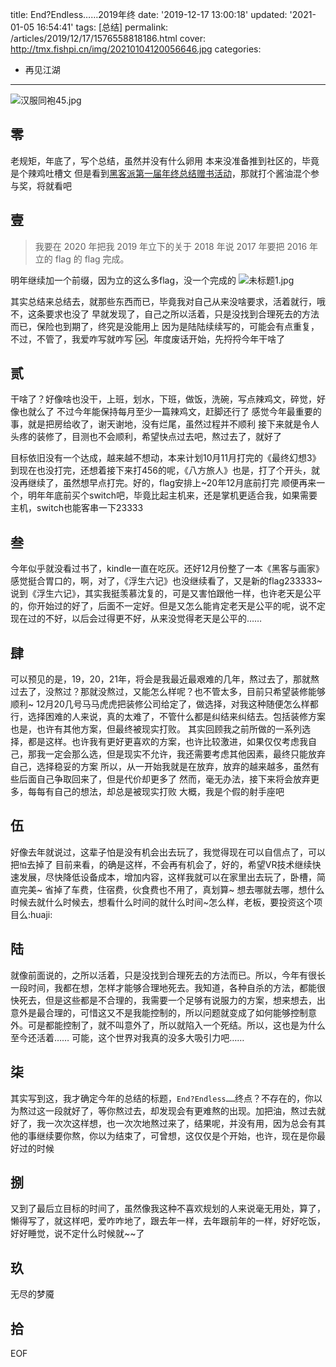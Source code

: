 title: End?Endless……2019年终
date: '2019-12-17 13:00:18'
updated: '2021-01-05 16:54:41'
tags: [总结]
permalink: /articles/2019/12/17/1576558818186.html
cover: http://tmx.fishpi.cn/img/20210104120056646.jpg
categories: 
- 再见江湖

---
![汉服同袍45.jpg](http://tmx.fishpi.cn/img/20210104120056646.jpg)

<!-- require APlayer -->

<link rel="stylesheet" href="https://cdn.jsdelivr.net/npm/aplayer/dist/APlayer.min.css">  
<script src="https://cdn.jsdelivr.net/npm/aplayer/dist/APlayer.min.js"></script>  
<!-- require MetingJS -->  
<script src="https://cdn.jsdelivr.net/npm/meting@2/dist/Meting.min.js"></script>

<meting-js  
server="netease"  
type="song"  
id="1409322717">
</meting-js>

## 零

老规矩，年底了，写个总结，虽然并没有什么卵用
本来没准备推到社区的，毕竟是个辣鸡吐槽文
但是看到[黑客派第一届年终总结赠书活动](https://hacpai.com/article/1577537173858)，那就打个酱油混个参与奖，将就看吧

## 壹

> 我要在 2020 年把我 2019 年立下的关于 2018 年说 2017 年要把 2016 年立的 flag 的 flag 完成。

明年继续加一个前缀，因为立的这么多flag，没一个完成的
![未标题1.jpg](http://tmx.fishpi.cn/img/20210104120157302.jpg)

其实总结来总结去，就那些东西而已，毕竟我对自己从来没啥要求，活着就行，哦不，这条要求也没了
早就发现了，自己之所以活着，只是没找到合理死去的方法而已，保险也到期了，终究是没能用上
因为是陆陆续续写的，可能会有点重复，不过，不管了，我爱咋写就咋写
🆗，年度废话开始，先捋捋今年干啥了

## 贰

干啥了？好像啥也没干，上班，划水，下班，做饭，洗碗，写点辣鸡文，碎觉，好像也就么了
不过今年能保持每月至少一篇辣鸡文，赶脚还行了
感觉今年最重要的事，就是把房给收了，谢天谢地，没有烂尾，虽然过程并不顺利
接下来就是令人头疼的装修了，目测也不会顺利，希望快点过去吧，熬过去了，就好了

目标依旧没有一个达成，越来越不想动，本来计划10月11月打完的《最终幻想3》到现在也没打完，还想着接下来打456的呢，《八方旅人》也是，打了个开头，就没再继续了，虽然想早点打完。好的，flag安排上~20年12月底前打完
顺便再来一个，明年年底前买个switch吧，毕竟比起主机来，还是掌机更适合我，如果需要主机，switch也能客串一下23333

## 叁

今年似乎就没看过书了，kindle一直在吃灰。还好12月份整了一本《黑客与画家》感觉挺合胃口的，啊，对了，《浮生六记》也没继续看了，又是新的flag233333~说到《浮生六记》，其实我挺羡慕沈复的，可是又害怕跟他一样，也许老天是公平的，你开始过的好了，后面不一定好。但是又怎么能肯定老天是公平的呢，说不定现在过的不好，以后会过得更不好，从来没觉得老天是公平的……

## 肆

可以预见的是，19，20，21年，将会是我最近最艰难的几年，熬过去了，那就熬过去了，没熬过？那就没熬过，又能怎么样呢？也不管太多，目前只希望装修能够顺利~
12月20几号马马虎虎把装修公司给定了，做选择，对我这种随便怎么样都行，选择困难的人来说，真的太难了，不管什么都是纠结来纠结去。包括装修方案也是，也许有其他方案，但最终被现实打败。
其实回顾我之前所做的一系列选择，都是这样。也许我有更好更喜欢的方案，也许比较激进，如果仅仅考虑我自己，那我一定会那么选，但是现实不允许，我还需要考虑其他因素，最终只能放弃自己，选择稳妥的方案
所以，从一开始我就是在放弃，放弃的越来越多，虽然有些后面自己争取回来了，但是代价却更多了
然而，毫无办法，接下来将会放弃更多，每每有自己的想法，却总是被现实打败
大概，我是个假的射手座吧

## 伍

好像去年就说过，这辈子怕是没有机会出去玩了，我觉得现在可以自信点了，可以把`怕`去掉了
目前来看，的确是这样，不会再有机会了，好的，希望VR技术继续快速发展，尽快降低设备成本，增加内容，这样我就可以在家里出去玩了，卧槽，简直完美~ 省掉了车费，住宿费，伙食费也不用了，真划算~ 想去哪就去哪，想什么时候去就什么时候去，想看什么时间的就什么时间~怎么样，老板，要投资这个项目么:huaji:

## 陆

就像前面说的，之所以活着，只是没找到合理死去的方法而已。所以，今年有很长一段时间，我都在想，怎样才能够合理地死去。我知道，各种自杀的方法，都能很快死去，但是这些都是不合理的，我需要一个足够有说服力的方案，想来想去，出意外是最合理的，可惜这又不是我能控制的，所以问题就变成了如何能够控制意外。可是都能控制了，就不叫意外了，所以就陷入一个死结。所以，这也是为什么至今还活着……
可能，这个世界对我真的没多大吸引力吧……

## 柒

其实写到这，我才确定今年的总结的标题，`End?Endless……`终点？不存在的，你以为熬过这一段就好了，等你熬过去，却发现会有更难熬的出现。加把油，熬过去就好了，我一次次这样想，也一次次地熬过来了，结果呢，并没有用，因为总会有其他的事继续要你熬，你以为结束了，可曾想，这仅仅是个开始，也许，现在是你最好过的时候

## 捌

又到了最后立目标的时间了，虽然像我这种不喜欢规划的人来说毫无用处，算了，懒得写了，就这样吧，爱咋咋地了，跟去年一样，去年跟前年的一样，好好吃饭，好好睡觉，说不定什么时候就~~了

## 玖

无尽的梦魇

## 拾

EOF

